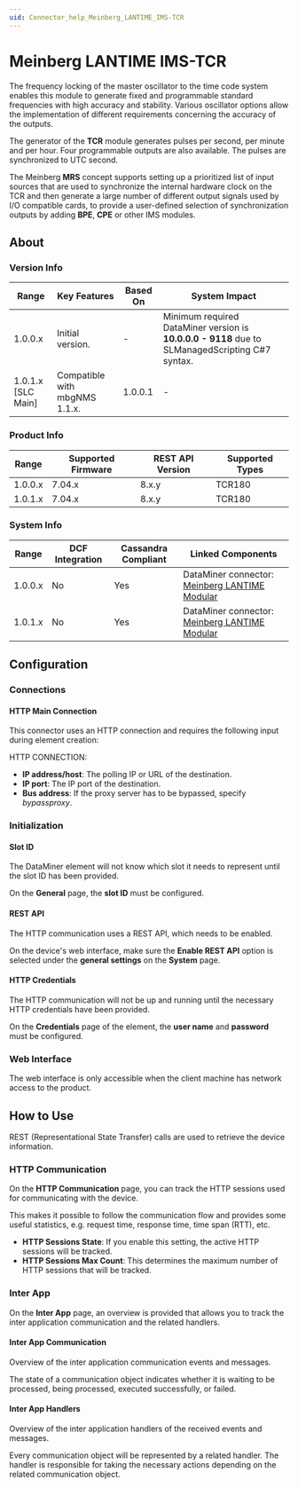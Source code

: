 ```yaml
---
uid: Connector_help_Meinberg_LANTIME_IMS-TCR
---
```


# Meinberg LANTIME IMS-TCR

The frequency locking of the master oscillator to the time code system enables this module to generate fixed and programmable standard frequencies with high accuracy and stability. Various oscillator options allow the implementation of different requirements concerning the accuracy of the outputs.

The generator of the **TCR** module generates pulses per second, per minute and per hour. Four programmable outputs are also available. The pulses are synchronized to UTC second.

The Meinberg **MRS** concept supports setting up a prioritized list of input sources that are used to synchronize the internal hardware clock on the TCR and then generate a large number of different output signals used by I/O compatible cards, to provide a user-defined selection of synchronization outputs by adding **BPE**, **CPE** or other IMS modules.

## About

### Version Info

| Range | Key Features | Based On | System Impact |
|--|--|--|--|
| 1.0.0.x | Initial version. | - | Minimum required DataMiner version is **10.0.0.0 - 9118** due to SLManagedScripting C#7 syntax. |
| 1.0.1.x [SLC Main] | Compatible with mbgNMS 1.1.x. | 1.0.0.1 | - |

### Product Info

| Range     | Supported Firmware     | REST API Version     | Supported Types     |
|-----------|------------------------|----------------------|---------------------|
| 1.0.0.x   | 7.04.x                 | 8.x.y                | TCR180              |
| 1.0.1.x   | 7.04.x                 | 8.x.y                | TCR180              |

### System Info

| Range | DCF Integration | Cassandra Compliant | Linked Components |
|--|--|--|--|
| 1.0.0.x | No | Yes | DataMiner connector: [Meinberg LANTIME Modular](xref:Connector_help_Meinberg_LANTIME_Modular) |
| 1.0.1.x | No | Yes | DataMiner connector: [Meinberg LANTIME Modular](xref:Connector_help_Meinberg_LANTIME_Modular) |

## Configuration

### Connections

#### HTTP Main Connection

This connector uses an HTTP connection and requires the following input during element creation:

HTTP CONNECTION:

- **IP address/host**: The polling IP or URL of the destination.
- **IP port**: The IP port of the destination.
- **Bus address**: If the proxy server has to be bypassed, specify *bypassproxy*.

### Initialization

#### Slot ID

The DataMiner element will not know which slot it needs to represent until the slot ID has been provided.

On the **General** page, the **slot ID** must be configured.

#### REST API

The HTTP communication uses a REST API, which needs to be enabled.

On the device's web interface, make sure the **Enable REST API** option is selected under the **general settings** on the **System** page.

#### HTTP Credentials

The HTTP communication will not be up and running until the necessary HTTP credentials have been provided.

On the **Credentials** page of the element, the **user name** and **password** must be configured.

### Web Interface

The web interface is only accessible when the client machine has network access to the product.

## How to Use

REST (Representational State Transfer) calls are used to retrieve the device information.

### HTTP Communication

On the **HTTP Communication** page, you can track the HTTP sessions used for communicating with the device.

This makes it possible to follow the communication flow and provides some useful statistics, e.g. request time, response time, time span (RTT), etc.

- **HTTP Sessions State**: If you enable this setting, the active HTTP sessions will be tracked.
- **HTTP Sessions Max Count**: This determines the maximum number of HTTP sessions that will be tracked.

### Inter App

On the **Inter App** page, an overview is provided that allows you to track the inter application communication and the related handlers.

#### Inter App Communication

Overview of the inter application communication events and messages.

The state of a communication object indicates whether it is waiting to be processed, being processed, executed successfully, or failed.

#### Inter App Handlers

Overview of the inter application handlers of the received events and messages.

Every communication object will be represented by a related handler. The handler is responsible for taking the necessary actions depending on the related communication object.
